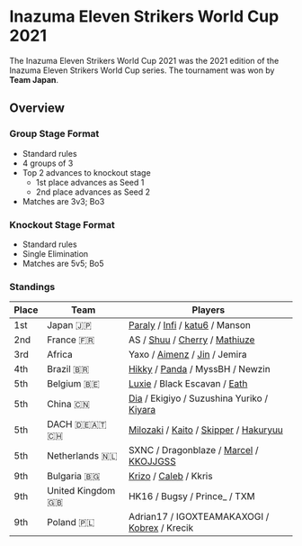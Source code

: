 # Inazuma Eleven Strikers World Cup 2021

The Inazuma Eleven Strikers World Cup 2021 was the 2021 edition of the Inazuma Eleven Strikers World Cup series.
The tournament was won by **Team Japan**. 

## Overview

### Group Stage Format
- Standard rules
- 4 groups of 3
- Top 2 advances to knockout stage
  -  1st place advances as Seed 1
  -  2nd place advances as Seed 2
- Matches are 3v3; Bo3

### Knockout Stage Format
- Standard rules
- Single Elimination
- Matches are 5v5; Bo5

### Standings

| Place | Team | Players |
| - | - | - |
| 1st | Japan :jp: | [Paraly](../players/japanese/paraly.md) / [Infi](../players/japanese/infi.md) / [katu6](../players/japanese/katu6.md) / Manson |
| 2nd | France :fr: | AS / [Shuu](../players/french/nayth.md) / [Cherry](../players/french/cherry.md) / [Mathiuze](../players/french/mathiuze.md) |
| 3rd | Africa | Yaxo / [Aimenz](../players/french/aimenz.md) / [Jin](../players/french/jin.md) / Jemira |
| 4th | Brazil :brazil: | [Hikky](../players/brazilian/hikky.md) / [Panda](../players/brazilian/panda.md) / MyssBH / Newzin |
| 5th | Belgium :belgium: | [Luxie](../players/belgian/luxie.md) / Black Escavan / [Eath](../players/belgian/eath.md) |
| 5th | China :cn: | [Dia](../players/chinese/dia.md) / Ekigiyo / Suzushina Yuriko / [Kiyara](../players/chinese/kiyara.md) |
| 5th | DACH :de::austria::switzerland: | [Milozaki](../players/german/milozaki.md) / [Kaito](../players/german/zuky.md) / [Skipper](../players/austrian/skipper.md) / [Hakuryuu](../players/german/haku.md) |
| 5th | Netherlands :netherlands: | SXNC / Dragonblaze / [Marcel](../players/dutch/marcel.md) / [KKOJJGSS](../players/dutch/kkojjgss.md) |
| 9th | Bulgaria :bulgaria: | [Krizo](../players/bulgarian/krizo.md) / [Caleb](../players/bulgarian/caleb.md) / Kkris |
| 9th | United Kingdom :uk: | HK16 / Bugsy / Prince_ / TXM |
| 9th | Poland :poland: | Adrian17 / IGOXTEAMAKAXOGI / [Kobrex](../players/polish/kobr3x.md) / Krecik |

